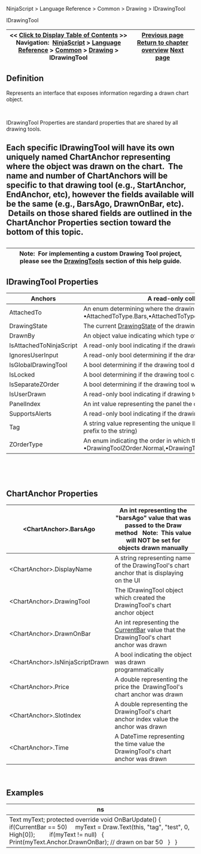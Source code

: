 ﻿


NinjaScript \> Language Reference \> Common \> Drawing \> IDrawingTool






















IDrawingTool







| \<\< [Click to Display Table of Contents](idrawingtool.md) \>\> **Navigation:**     [NinjaScript](ninjascript.md) \> [Language Reference](language_reference_wip.md) \> [Common](common.md) \> [Drawing](drawing.md) \> IDrawingTool | [Previous page](drawingtools_drawobjects.md) [Return to chapter overview](drawing.md) [Next page](pricelevels.md) |
| --- | --- |











## Definition


Represents an interface that exposes information regarding a drawn chart object.


 


IDrawingTool Properties are standard properties that are shared by all drawing tools.  


## 


## Each specific IDrawingTool will have its own uniquely named ChartAnchor representing where the object was drawn on the chart.  The name and number of ChartAnchors will be specific to that drawing tool (e.g., StartAnchor, EndAnchor, etc), however the fields available will be the same (e.g., BarsAgo, DrawnOnBar, etc).  Details on those shared fields are outlined in the ChartAnchor Properties section toward the bottom of this topic.


## 




| Note:  For implementing a custom Drawing Tool project, please see the [DrawingTools](drawing_tools.md) section of this help guide. |
| --- |



## 


## 


## IDrawingTool Properties




| Anchors | A read\-only collection of all of the [IDrawingTool's ChartAnchors](idrawingtool.htm#chartanchor) |
| --- | --- |
| AttachedTo | An enum determining where the drawing tool is attached.     Possible values are: •AttachedToType.Bars,•AttachedToType.GlobalInstrument,•AttachedToType.Indicator,•AttachedToType.Strategy |
| DrawingState | The current [DrawingState](drawingstate.md) of the drawing tool |
| DrawnBy | An object value indicating which type of NinjaScript the drawing tool originated (null if user drawn) |
| IsAttachedToNinjaScript | A read\-only bool indicating if the drawing tool is attached to an indicator or strategy |
| IgnoresUserInput | A read\-only bool determining if the drawing tool can be interacted with by the user. |
| IsGlobalDrawingTool | A bool determining if the drawing tool displays on all charts of the instrument |
| IsLocked | A bool determining if the drawing tool can be moved |
| IsSeparateZOrder | A bool determining if the drawing tool will reside on a different ZOrder from the NinjaScript object it was drawn |
| IsUserDrawn | A read\-only bool indicating if drawing tool was manually drawn by a user |
| PanelIndex | An int value representing the panel the drawing tool resides |
| SupportsAlerts | A read\-only bool indicating if the drawing tool can be used for creating an alert |
| Tag | A string value representing the unique ID of the draw object. (Global draw objects will have an "@" added as a prefix to the string) |
| ZOrderType | An enum indicating the order in which the drawing tool will be drawn.    Possible values are: •DrawingToolZOrder.Normal,•DrawingToolZOrder.AlwaysDrawnFirst,•DrawingToolZOrder.AlwaysDrawnLast |



 


 


## ChartAnchor Properties




| \<ChartAnchor\>.BarsAgo | An int representing the "barsAgo" value that was passed to the Draw method    Note:  This value will NOT be set for objects drawn manually |
| --- | --- |
| \<ChartAnchor\>.DisplayName | A string representing name of the DrawingTool's chart anchor that is displaying on the UI |
| \<ChartAnchor\>.DrawingTool | The IDrawingTool object which created the DrawingTool's chart anchor object |
| \<ChartAnchor\>.DrawnOnBar | An int representing the [CurrentBar](currentbar.md) value that the DrawingTool's chart anchor was drawn |
| \<ChartAnchor\>.IsNinjaScriptDrawn | A bool indicating the object was drawn programmatically |
| \<ChartAnchor\>.Price | A double representing the price the  DrawingTool's chart anchor was drawn |
| \<ChartAnchor\>.SlotIndex | A double representing the DrawingTool's chart anchor index value the anchor was drawn |
| \<ChartAnchor\>.Time | A DateTime representing the time value the DrawingTool's chart anchor was drawn |



 


## 


## Examples




| ns |
| --- |
| Text myText; protected override void OnBarUpdate() {       if(CurrentBar \=\= 50)      myText \= Draw.Text(this, "tag", "test", 0, High\[0]);             if(myText !\= null)    {                 Print(myText.Anchor.DrawnOnBar); // drawn on bar 50    }     } |









